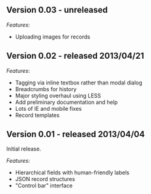 Version 0.03 - unreleased
-------------------------

*Features*:

+ Uploading images for records


Version 0.02 - released 2013/04/21
-------------------------

*Features*:

+ Tagging via inline textbox rather than modal dialog
+ Breadcrumbs for history
+ Major styling overhaul using LESS
+ Add preliminary documentation and help
+ Lots of IE and mobile fixes
+ Record templates


Version 0.01 - released 2013/04/04
----------------------------------

Initial release.

*Features*:

+ Hierarchical fields with human-friendly labels
+ JSON record structures
+ "Control bar" interface

